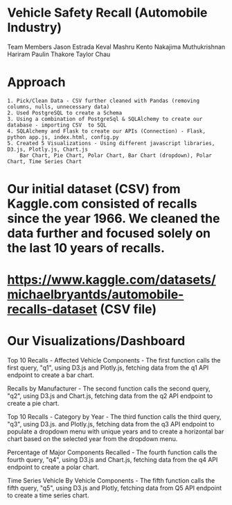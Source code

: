 # Vehicle Safety Recall (Automobile Industry)

Team Members
Jason Estrada
Keval Mashru
Kento Nakajima
Muthukrishnan Hariram
Paulin Thakore
Taylor Chau

# Approach 
    1. Pick/Clean Data - CSV further cleaned with Pandas (removing columns, nulls, unnecessary data)
    2. Used PostgreSQL to create a Schema
    3. Using a combination of PostgreSql & SQLAlchemy to create our database - importing CSV  to SQL
    4. SQLAlchemy and Flask to create our APIs (Connection) - Flask, python app.js, index.html, config.py
    5. Created 5 Visualizations - Using different javascript libraries, D3.js, Plotly.js, Chart.js
        Bar Chart, Pie Chart, Polar Chart, Bar Chart (dropdown), Polar Chart, Time Series Chart

# Our initial dataset (CSV) from Kaggle.com consisted of recalls since the year 1966. We cleaned the data further and focused solely on the last 10 years of recalls.

# https://www.kaggle.com/datasets/michaelbryantds/automobile-recalls-dataset (CSV file)

# Our Visualizations/Dashboard

Top 10 Recalls - Affected Vehicle Components - The first function calls the first query, "q1", using D3.js and Plotly.js, fetching data from the q1 API endpoint to create a bar chart.

Recalls by Manufacturer - The second function calls the second query, "q2", using D3.js and Chart.js, fetching data from the q2 API endpoint to create a pie chart.

Top 10 Recalls - Category by Year - The third function calls the third query, "q3", using D3.js. and Plotly.js, fetching data from the q3 API endpoint to populate a 
dropdown menu with unique years and to create a horizontal bar chart based on the selected year from the dropdown menu.

Percentage of Major Components Recalled - The fourth function calls the fourth query, "q4", using D3.js and Chart.js, fetching data from the q4 API endpoint to create a polar chart.

Time Series Vehicle By Vehicle Components - The fifth function calls the fifth query, "q5", using D3.js and Plotly, fetching data from Q5 API endpoint to create a time series chart.
